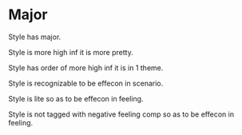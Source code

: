 # Major

Style has major.

Style is more high inf it is more pretty.

Style has order of more high inf it is in 1 theme.

Style is recognizable to be effecon in scenario.

Style is lite so as to be effecon in feeling.

Style is not tagged with negative feeling comp so as to be effecon in feeling.